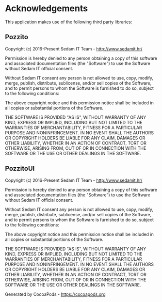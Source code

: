 # Acknowledgements
This application makes use of the following third party libraries:

## Pozzito

Copyright (c) 2016-Present Sedam IT Team - http://www.sedamit.hr/

Permission is hereby denied to any person obtaining a copy
of this software and associated documentation files (the "Software") to use the Software without Sedam IT official consent.

Without Sedam IT consent any person is not allowed to use, copy, modify, merge, publish, distribute, sublicense, and/or sell copies of the Software, and to permit persons to whom the Software is furnished to do so, subject to the following conditions:

The above copyright notice and this permission notice shall be included in
all copies or substantial portions of the Software.

THE SOFTWARE IS PROVIDED "AS IS", WITHOUT WARRANTY OF ANY KIND, EXPRESS OR
IMPLIED, INCLUDING BUT NOT LIMITED TO THE WARRANTIES OF MERCHANTABILITY,
FITNESS FOR A PARTICULAR PURPOSE AND NONINFRINGEMENT. IN NO EVENT SHALL THE
AUTHORS OR COPYRIGHT HOLDERS BE LIABLE FOR ANY CLAIM, DAMAGES OR OTHER
LIABILITY, WHETHER IN AN ACTION OF CONTRACT, TORT OR OTHERWISE, ARISING FROM,
OUT OF OR IN CONNECTION WITH THE SOFTWARE OR THE USE OR OTHER DEALINGS IN
THE SOFTWARE.


## PozzitoUI

Copyright (c) 2016-Present Sedam IT Team - http://www.sedamit.hr/

Permission is hereby denied to any person obtaining a copy
of this software and associated documentation files (the "Software") to use the Software without Sedam IT official consent.

Without Sedam IT consent any person is not allowed to use, copy, modify, merge, publish, distribute, sublicense, and/or sell copies of the Software, and to permit persons to whom the Software is furnished to do so, subject to the following conditions:

The above copyright notice and this permission notice shall be included in
all copies or substantial portions of the Software.

THE SOFTWARE IS PROVIDED "AS IS", WITHOUT WARRANTY OF ANY KIND, EXPRESS OR
IMPLIED, INCLUDING BUT NOT LIMITED TO THE WARRANTIES OF MERCHANTABILITY,
FITNESS FOR A PARTICULAR PURPOSE AND NONINFRINGEMENT. IN NO EVENT SHALL THE
AUTHORS OR COPYRIGHT HOLDERS BE LIABLE FOR ANY CLAIM, DAMAGES OR OTHER
LIABILITY, WHETHER IN AN ACTION OF CONTRACT, TORT OR OTHERWISE, ARISING FROM,
OUT OF OR IN CONNECTION WITH THE SOFTWARE OR THE USE OR OTHER DEALINGS IN
THE SOFTWARE.

Generated by CocoaPods - https://cocoapods.org
